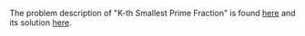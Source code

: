 The problem description of "K-th Smallest Prime Fraction" is found [here](https://leetcode.com/problems/k-th-smallest-prime-fraction/) and its solution [here](https://github.com/aurimas13/Solutions-To-Problems/blob/main/LeetCode/Python%20Solutions/K-th%20Smallest%20Prime%20Fraction/kth.py).


